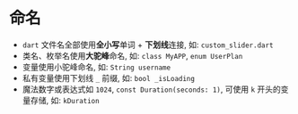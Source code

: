 # 命名

- `dart` 文件名全部使用**全小写**单词 + **下划线**连接, 如: `custom_slider.dart`
- 类名、枚举名使用**大驼峰**命名, 如: `class MyAPP`, `enum UserPlan`
- 变量使用小驼峰命名, 如: `String username`
- 私有变量使用下划线 `_` 前缀, 如: `bool _isLoading`
- 魔法数字或表达式如 `1024`, `const Duration(seconds: 1)`, 可使用 `k` 开头的变量存储, 如: `kDuration`
